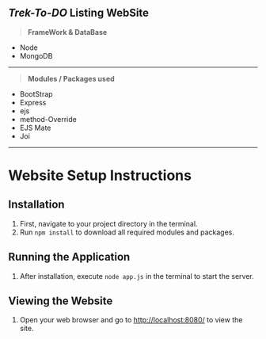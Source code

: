 ## _Trek-To-DO_ Listing WebSite

> **FrameWork & DataBase**

- Node
- MongoDB

---

> **Modules / Packages used**

- BootStrap
- Express
- ejs
- method-Override
- EJS Mate
- Joi

---

# Website Setup Instructions

## Installation

1. First, navigate to your project directory in the terminal.
2. Run `npm install` to download all required modules and packages.

## Running the Application

1. After installation, execute `node app.js` in the terminal to start the server.

## Viewing the Website

1. Open your web browser and go to [http://localhost:8080/](http://localhost:8080/) to view the site.
